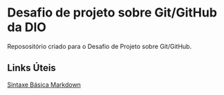 # Desafio de projeto sobre Git/GitHub da DIO
Reposositório criado para o Desafio de Projeto sobre Git/GitHub.

## Links Úteis
[Sintaxe Básica Markdown](https://www.markdownguide.org/basic-syntax)
